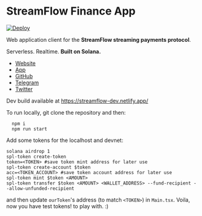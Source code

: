 # StreamFlow Finance App

[![Deploy](https://github.com/StreamFlow-Finance/streamflow-app/actions/workflows/gh-pages-prod.yml/badge.svg)](https://github.com/StreamFlow-Finance/streamflow-app/actions/workflows/gh-pages-prod.yml)

Web application client for the **StreamFlow streaming payments protocol**.

Serverless. Realtime. **Built on Solana.**

- [Website](https://streamflow.finance)
- [App](https://app.streamflow.finance)
- [GitHub](https://github.com/streamflow-finance)
- [Telegram](https://t.me/streamflow_fi)
- [Twitter](https://twitter.com/streamflow_fi)

Dev build available at https://streamflow-dev.netlify.app/

To run locally, git clone the repository and then:

```
  npm i
  npm run start
```

Add some tokens for the localhost and devnet:

```
solana airdrop 1
spl-token create-token
token=<TOKEN> #save token mint address for later use
spl-token create-account $token
acc=<TOKEN_ACCOUNT> #save token account address for later use
spl-token mint $token <AMOUNT>
spl-token transfer $token <AMOUNT> <WALLET_ADDRESS> --fund-recipient --allow-unfunded-recipient
```

and then update `ourToken`'s address (to match `<TOKEN>`) in `Main.tsx`. Voila, now you have test tokens! to play with. :)
